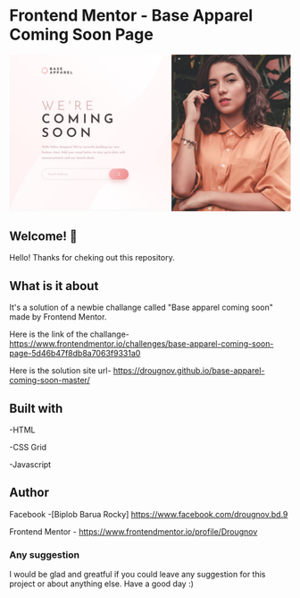# Frontend Mentor - Base Apparel Coming Soon Page

![Design previw for base apparel coming soon page](./design/desktop-design.jpg)

## Welcome! 👋

Hello! Thanks for cheking out this repository.

## What is it about

It's a solution of a newbie challange called "Base apparel coming soon" made by Frontend Mentor.

Here is the link of the challange-
https://www.frontendmentor.io/challenges/base-apparel-coming-soon-page-5d46b47f8db8a7063f9331a0

Here is the solution site url-
https://drougnov.github.io/base-apparel-coming-soon-master/

## Built with

-HTML

-CSS Grid

-Javascript

## Author

Facebook -[Biplob Barua Rocky] https://www.facebook.com/drougnov.bd.9

Frontend Mentor - https://www.frontendmentor.io/profile/Drougnov

### Any suggestion

I would be glad and greatful if you could leave any suggestion for this project or about anything else. Have a good day :)
